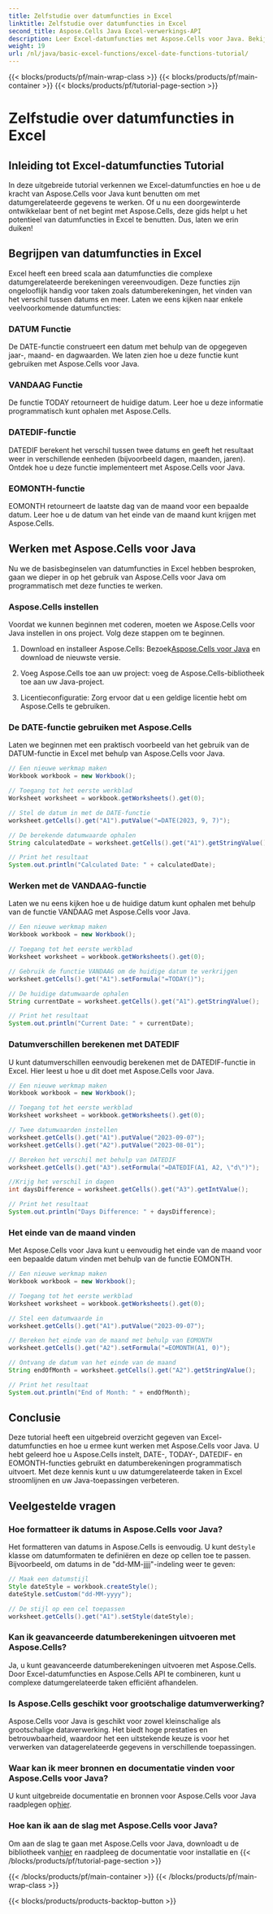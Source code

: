 ```yaml
---
title: Zelfstudie over datumfuncties in Excel
linktitle: Zelfstudie over datumfuncties in Excel
second_title: Aspose.Cells Java Excel-verwerkings-API
description: Leer Excel-datumfuncties met Aspose.Cells voor Java. Bekijk stapsgewijze tutorials met broncode.
weight: 19
url: /nl/java/basic-excel-functions/excel-date-functions-tutorial/
---
```


{{< blocks/products/pf/main-wrap-class >}}
{{< blocks/products/pf/main-container >}}
{{< blocks/products/pf/tutorial-page-section >}}

# Zelfstudie over datumfuncties in Excel


## Inleiding tot Excel-datumfuncties Tutorial

In deze uitgebreide tutorial verkennen we Excel-datumfuncties en hoe u de kracht van Aspose.Cells voor Java kunt benutten om met datumgerelateerde gegevens te werken. Of u nu een doorgewinterde ontwikkelaar bent of net begint met Aspose.Cells, deze gids helpt u het potentieel van datumfuncties in Excel te benutten. Dus, laten we erin duiken!

## Begrijpen van datumfuncties in Excel

Excel heeft een breed scala aan datumfuncties die complexe datumgerelateerde berekeningen vereenvoudigen. Deze functies zijn ongelooflijk handig voor taken zoals datumberekeningen, het vinden van het verschil tussen datums en meer. Laten we eens kijken naar enkele veelvoorkomende datumfuncties:

### DATUM Functie

De DATE-functie construeert een datum met behulp van de opgegeven jaar-, maand- en dagwaarden. We laten zien hoe u deze functie kunt gebruiken met Aspose.Cells voor Java.

### VANDAAG Functie

De functie TODAY retourneert de huidige datum. Leer hoe u deze informatie programmatisch kunt ophalen met Aspose.Cells.

### DATEDIF-functie

DATEDIF berekent het verschil tussen twee datums en geeft het resultaat weer in verschillende eenheden (bijvoorbeeld dagen, maanden, jaren). Ontdek hoe u deze functie implementeert met Aspose.Cells voor Java.

### EOMONTH-functie

EOMONTH retourneert de laatste dag van de maand voor een bepaalde datum. Leer hoe u de datum van het einde van de maand kunt krijgen met Aspose.Cells.

## Werken met Aspose.Cells voor Java

Nu we de basisbeginselen van datumfuncties in Excel hebben besproken, gaan we dieper in op het gebruik van Aspose.Cells voor Java om programmatisch met deze functies te werken.

### Aspose.Cells instellen

Voordat we kunnen beginnen met coderen, moeten we Aspose.Cells voor Java instellen in ons project. Volg deze stappen om te beginnen.

1. Download en installeer Aspose.Cells: Bezoek[Aspose.Cells voor Java](https://releases.aspose.com/cells/java/) en download de nieuwste versie.

2. Voeg Aspose.Cells toe aan uw project: voeg de Aspose.Cells-bibliotheek toe aan uw Java-project.

3. Licentieconfiguratie: Zorg ervoor dat u een geldige licentie hebt om Aspose.Cells te gebruiken.

### De DATE-functie gebruiken met Aspose.Cells

Laten we beginnen met een praktisch voorbeeld van het gebruik van de DATUM-functie in Excel met behulp van Aspose.Cells voor Java.

```java
// Een nieuwe werkmap maken
Workbook workbook = new Workbook();

// Toegang tot het eerste werkblad
Worksheet worksheet = workbook.getWorksheets().get(0);

// Stel de datum in met de DATE-functie
worksheet.getCells().get("A1").putValue("=DATE(2023, 9, 7)");

// De berekende datumwaarde ophalen
String calculatedDate = worksheet.getCells().get("A1").getStringValue();

// Print het resultaat
System.out.println("Calculated Date: " + calculatedDate);
```

### Werken met de VANDAAG-functie

Laten we nu eens kijken hoe u de huidige datum kunt ophalen met behulp van de functie VANDAAG met Aspose.Cells voor Java.

```java
// Een nieuwe werkmap maken
Workbook workbook = new Workbook();

// Toegang tot het eerste werkblad
Worksheet worksheet = workbook.getWorksheets().get(0);

// Gebruik de functie VANDAAG om de huidige datum te verkrijgen
worksheet.getCells().get("A1").setFormula("=TODAY()");

// De huidige datumwaarde ophalen
String currentDate = worksheet.getCells().get("A1").getStringValue();

// Print het resultaat
System.out.println("Current Date: " + currentDate);
```

### Datumverschillen berekenen met DATEDIF

U kunt datumverschillen eenvoudig berekenen met de DATEDIF-functie in Excel. Hier leest u hoe u dit doet met Aspose.Cells voor Java.

```java
// Een nieuwe werkmap maken
Workbook workbook = new Workbook();

// Toegang tot het eerste werkblad
Worksheet worksheet = workbook.getWorksheets().get(0);

// Twee datumwaarden instellen
worksheet.getCells().get("A1").putValue("2023-09-07");
worksheet.getCells().get("A2").putValue("2023-08-01");

// Bereken het verschil met behulp van DATEDIF
worksheet.getCells().get("A3").setFormula("=DATEDIF(A1, A2, \"d\")");

//Krijg het verschil in dagen
int daysDifference = worksheet.getCells().get("A3").getIntValue();

// Print het resultaat
System.out.println("Days Difference: " + daysDifference);
```

### Het einde van de maand vinden

Met Aspose.Cells voor Java kunt u eenvoudig het einde van de maand voor een bepaalde datum vinden met behulp van de functie EOMONTH.

```java
// Een nieuwe werkmap maken
Workbook workbook = new Workbook();

// Toegang tot het eerste werkblad
Worksheet worksheet = workbook.getWorksheets().get(0);

// Stel een datumwaarde in
worksheet.getCells().get("A1").putValue("2023-09-07");

// Bereken het einde van de maand met behulp van EOMONTH
worksheet.getCells().get("A2").setFormula("=EOMONTH(A1, 0)");

// Ontvang de datum van het einde van de maand
String endOfMonth = worksheet.getCells().get("A2").getStringValue();

// Print het resultaat
System.out.println("End of Month: " + endOfMonth);
```

## Conclusie

Deze tutorial heeft een uitgebreid overzicht gegeven van Excel-datumfuncties en hoe u ermee kunt werken met Aspose.Cells voor Java. U hebt geleerd hoe u Aspose.Cells instelt, DATE-, TODAY-, DATEDIF- en EOMONTH-functies gebruikt en datumberekeningen programmatisch uitvoert. Met deze kennis kunt u uw datumgerelateerde taken in Excel stroomlijnen en uw Java-toepassingen verbeteren.

## Veelgestelde vragen

### Hoe formatteer ik datums in Aspose.Cells voor Java?

 Het formatteren van datums in Aspose.Cells is eenvoudig. U kunt de`Style` klasse om datumformaten te definiëren en deze op cellen toe te passen. Bijvoorbeeld, om datums in de "dd-MM-jjjj"-indeling weer te geven:

```java
// Maak een datumstijl
Style dateStyle = workbook.createStyle();
dateStyle.setCustom("dd-MM-yyyy");

// De stijl op een cel toepassen
worksheet.getCells().get("A1").setStyle(dateStyle);
```

### Kan ik geavanceerde datumberekeningen uitvoeren met Aspose.Cells?

Ja, u kunt geavanceerde datumberekeningen uitvoeren met Aspose.Cells. Door Excel-datumfuncties en Aspose.Cells API te combineren, kunt u complexe datumgerelateerde taken efficiënt afhandelen.

### Is Aspose.Cells geschikt voor grootschalige datumverwerking?

Aspose.Cells voor Java is geschikt voor zowel kleinschalige als grootschalige dataverwerking. Het biedt hoge prestaties en betrouwbaarheid, waardoor het een uitstekende keuze is voor het verwerken van datagerelateerde gegevens in verschillende toepassingen.

### Waar kan ik meer bronnen en documentatie vinden voor Aspose.Cells voor Java?

 U kunt uitgebreide documentatie en bronnen voor Aspose.Cells voor Java raadplegen op[hier](https://reference.aspose.com/cells/java/).

### Hoe kan ik aan de slag met Aspose.Cells voor Java?

 Om aan de slag te gaan met Aspose.Cells voor Java, downloadt u de bibliotheek van[hier](https://releases.aspose.com/cells/java/) en raadpleeg de documentatie voor installatie en
{{< /blocks/products/pf/tutorial-page-section >}}

{{< /blocks/products/pf/main-container >}}
{{< /blocks/products/pf/main-wrap-class >}}

{{< blocks/products/products-backtop-button >}}
